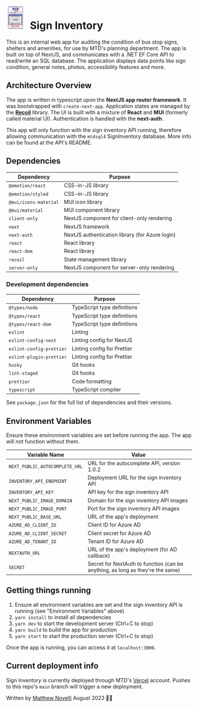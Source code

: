 <img src="public/bus_stop_sign.png" align="left" style="padding-right: 1em;" width="10%">

# Sign Inventory

This is an internal web app for auditing the condition of bus stop signs, shelters and amenities, for use by MTD's planning department. The app is built on top of NextJS, and communicates with a .NET EF Core API to read/write an SQL database. The application displays data points like sign condition, general notes, photos, accessibility features and more.

## Architecture Overview

The app is written in typescript upon the **NextJS app router framework**. It was bootstrapped with `create-next-app`. Application states are managed by the [**Recoil**](https://recoiljs.org/docs/introduction/motivation) library. The UI is built with a mixture of **React** and **MUI** (formerly called material UI). Authentication is handled with the **next-auth**.

This app will only function with the sign inventory API running, therefore allowing communication with the `mtdsql4` SignInventory database. More info can be found at the API's README.

## Dependencies

| Dependency            | Purpose                                         |
| --------------------- | ----------------------------------------------- |
| `@emotion/react     ` | CSS-in-JS library                               |
| `@emotion/styled    ` | CSS-in-JS library                               |
| `@mui/icons-material` | MUI icon library                                |
| `@mui/material      ` | MUI component library                           |
| `client-only        ` | NextJS component for client-only rendering      |
| `next               ` | NextJS framework                                |
| `next-auth          ` | NextJS authentication library (for Azure login) |
| `react              ` | React library                                   |
| `react-dom          ` | React library                                   |
| `recoil             ` | State management library                        |
| `server-only        ` | NextJS component for server-only rendering      |

### Development dependencies

| Dependency               | Purpose                     |
| ------------------------ | --------------------------- |
| `@types/node           ` | TypeScript type definitions |
| `@types/react          ` | TypeScript type definitions |
| `@types/react-dom      ` | TypeScript type definitions |
| `eslint                ` | Linting                     |
| `eslint-config-next    ` | Linting config for NextJS   |
| `eslint-config-prettier` | Linting config for Prettier |
| `eslint-plugin-prettier` | Linting config for Prettier |
| `husky                 ` | Git hooks                   |
| `lint-staged           ` | Git hooks                   |
| `prettier              ` | Code formatting             |
| `typescript            ` | TypeScript compiler         |

See `package.json` for the full list of dependencies and their versions.

## Environment Variables

Ensure these environment variables are set before running the app. The app will not function without them.

| Variable Name                  | Value                                                                          |
| ------------------------------ | ------------------------------------------------------------------------------ |
| `NEXT_PUBLIC_AUTOCOMPLETE_URL` | URL for the autocomplete API, version 1.0.2                                    |
| `INVENTORY_API_ENDPOINT`       | Deployment URL for the sign inventory API                                      |
| `INVENTORY_API_KEY`            | API key for the sign inventory API                                             |
| `NEXT_PUBLIC_IMAGE_DOMAIN`     | Domain for the sign inventory API images                                       |
| `NEXT_PUBLIC_IMAGE_PORT`       | Port for the sign inventory API images                                         |
| `NEXT_PUBLIC_BASE_URL`         | URL of the app's deployment                                                    |
| `AZURE_AD_CLIENT_ID`           | Client ID for Azure AD                                                         |
| `AZURE_AD_CLIENT_SECRET`       | Client secret for Azure AD                                                     |
| `AZURE_AD_TENANT_ID`           | Tenant ID for Azure AD                                                         |
| `NEXTAUTH_URL`                 | URL of the app's deployment (for AD callback)                                  |
| `SECRET`                       | Secret for NextAuth to function (can be anything, as long as they're the same) |

## Getting things running

1. Ensure all environment variables are set and the sign inventory API is running (see "Environment Variables" above)
2. `yarn install` to install all dependencies
3. `yarn dev` to start the development server (Ctrl+C to stop)
4. `yarn build` to build the app for production
5. `yarn start` to start the production server (Ctrl+C to stop)

Once the app is running, you can access it at `localhost:3000`.

## Current deployment info

Sign Inventory is currently deployed through MTD's [Vercel](vercel.com/) account. Pushes to this repo's `main` branch will trigger a new deployment.

Written by [Matthew Novelli](mailto:mnovelli@mtd.org) August 2023 🚌🚌
